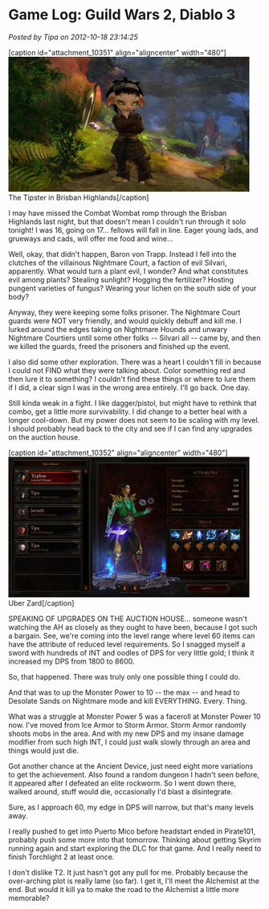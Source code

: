 # Game Log: Guild Wars 2, Diablo 3

*Posted by Tipa on 2012-10-18 23:14:25*

[caption id="attachment\_10351" align="aligncenter" width="480"][![](../../../uploads/2012/10/Gw2-2012-10-18-23-44-12-32-480x269.jpg "The Tipster")](../../../uploads/2012/10/Gw2-2012-10-18-23-44-12-32.jpg) The Tipster in Brisban Highlands[/caption]

I may have missed the Combat Wombat romp through the Brisban Highlands last night, but that doesn't mean I couldn't run through it solo tonight! I was 16, going on 17... fellows will fall in line. Eager young lads, and grueways and cads, will offer me food and wine...

Well, okay, that didn't happen, Baron von Trapp. Instead I fell into the clutches of the villainous Nightmare Court, a faction of evil Silvari, apparently. What would turn a plant evil, I wonder? And what constitutes evil among plants? Stealing sunlight? Hogging the fertilizer? Hosting pungent varieties of fungus? Wearing your lichen on the south side of your body?

Anyway, they were keeping some folks prisoner. The Nightmare Court guards were NOT very friendly, and would quickly debuff and kill me. I lurked around the edges taking on Nightmare Hounds and unwary Nightmare Courtiers until some other folks -- Silvari all -- came by, and then we killed the guards, freed the prisoners and finished up the event.

I also did some other exploration. There was a heart I couldn't fill in because I could not FIND what they were talking about. Color something red and then lure it to something? I couldn't find these things or where to lure them if I did, a clear sign I was in the wrong area entirely. I'll go back. One day.

Still kinda weak in a fight. I like dagger/pistol, but might have to rethink that combo, get a little more survivability. I did change to a better heal with a longer cool-down. But my power does not seem to be scaling with my level. I should probably head back to the city and see if I can find any upgrades on the auction house.

[caption id="attachment\_10352" align="aligncenter" width="480"][![](../../../uploads/2012/10/Diablo-III-2012-10-18-20-53-37-07-480x280.jpg "Uber Zard")](../../../uploads/2012/10/Diablo-III-2012-10-18-20-53-37-07.jpg) Uber Zard[/caption]

SPEAKING OF UPGRADES ON THE AUCTION HOUSE... someone wasn't watching the AH as closely as they ought to have been, because I got such a bargain. See, we're coming into the level range where level 60 items can have the attribute of reduced level requirements. So I snagged myself a sword with hundreds of INT and oodles of DPS for very little gold; I think it increased my DPS from 1800 to 8600.

So, that happened. There was truly only one possible thing I could do.

And that was to up the Monster Power to 10 -- the max -- and head to Desolate Sands on Nightmare mode and kill EVERYTHING. Every. Thing.

What was a struggle at Monster Power 5 was a faceroll at Monster Power 10 now. I've moved from Ice Armor to Storm Armor. Storm Armor randomly shoots mobs in the area. And with my new DPS and my insane damage modifier from such high INT, I could just walk slowly through an area and things would just die.

Got another chance at the Ancient Device, just need eight more variations to get the achievement. Also found a random dungeon I hadn't seen before, it appeared after I defeated an elite rockworm. So I went down there, walked around, stuff would die, occasionally I'd blast a disintegrate.

Sure, as I approach 60, my edge in DPS will narrow, but that's many levels away.

I really pushed to get into Puerto Mico before headstart ended in Pirate101, probably push some more into that tomorrow. Thinking about getting Skyrim running again and start exploring the DLC for that game. And I really need to finish Torchlight 2 at least once.

I don't dislike T2. It just hasn't got any pull for me. Probably because the over-arching plot is really lame (so far). I get it, I'll meet the Alchemist at the end. But would it kill ya to make the road to the Alchemist a little more memorable?
